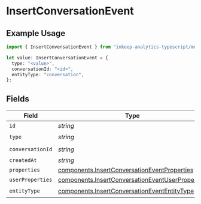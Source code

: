 # InsertConversationEvent

## Example Usage

```typescript
import { InsertConversationEvent } from "inkeep-analytics-typescript/models/components";

let value: InsertConversationEvent = {
  type: "<value>",
  conversationId: "<id>",
  entityType: "conversation",
};
```

## Fields

| Field                                                                                                                | Type                                                                                                                 | Required                                                                                                             | Description                                                                                                          |
| -------------------------------------------------------------------------------------------------------------------- | -------------------------------------------------------------------------------------------------------------------- | -------------------------------------------------------------------------------------------------------------------- | -------------------------------------------------------------------------------------------------------------------- |
| `id`                                                                                                                 | *string*                                                                                                             | :heavy_minus_sign:                                                                                                   | N/A                                                                                                                  |
| `type`                                                                                                               | *string*                                                                                                             | :heavy_check_mark:                                                                                                   | N/A                                                                                                                  |
| `conversationId`                                                                                                     | *string*                                                                                                             | :heavy_check_mark:                                                                                                   | N/A                                                                                                                  |
| `createdAt`                                                                                                          | *string*                                                                                                             | :heavy_minus_sign:                                                                                                   | N/A                                                                                                                  |
| `properties`                                                                                                         | [components.InsertConversationEventProperties](../../models/components/insertconversationeventproperties.md)         | :heavy_minus_sign:                                                                                                   | N/A                                                                                                                  |
| `userProperties`                                                                                                     | [components.InsertConversationEventUserProperties](../../models/components/insertconversationeventuserproperties.md) | :heavy_minus_sign:                                                                                                   | N/A                                                                                                                  |
| `entityType`                                                                                                         | [components.InsertConversationEventEntityType](../../models/components/insertconversationevententitytype.md)         | :heavy_check_mark:                                                                                                   | N/A                                                                                                                  |
